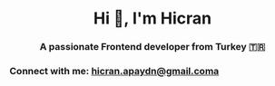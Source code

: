 <h1 align="center">Hi 👋, I'm Hicran</h1>
<h3 align="center">A passionate Frontend developer from Turkey 🇹🇷</h3>

<h3 align="left">Connect with me: <a href="https://mail.google.com/">hicran.apaydn@gmail.coma</a></h3>
<p align="left">
</p>
